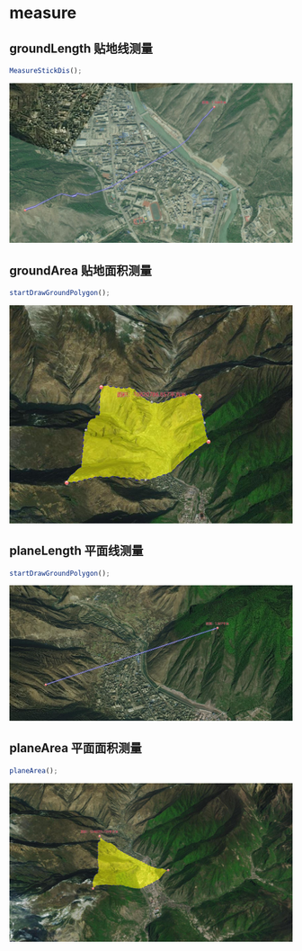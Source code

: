 # measure

## groundLength 贴地线测量

```js
MeasureStickDis();
```

![groundLength](./displayMeasure/groundLength.JPG)

## groundArea 贴地面积测量

```js
startDrawGroundPolygon();
```

![groundArea](./displayMeasure/groundArea.JPG)

## planeLength 平面线测量

```js
startDrawGroundPolygon();
```

![planeLength](./displayMeasure/planeLength.JPG)

## planeArea 平面面积测量

```js
planeArea();
```

![planeLength](./displayMeasure/planeArea.JPG)
